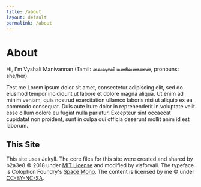 ```yaml
---
title: /about
layout: default
permalink: /about
---
```


# About

Hi, I'm Vyshali Manivannan (Tamil: வைஷாலி மணிவண்ணன், pronouns: she/her)


Test me Lorem ipsum dolor sit amet, consectetur adipiscing elit, sed do eiusmod tempor incididunt ut labore et dolore magna aliqua. Ut enim ad minim veniam, quis nostrud exercitation ullamco laboris nisi ut aliquip ex ea commodo consequat. Duis aute irure dolor in reprehenderit in voluptate velit esse cillum dolore eu fugiat nulla pariatur. Excepteur sint occaecat cupidatat non proident, sunt in culpa qui officia deserunt mollit anim id est laborum.

## This Site 

This site uses Jekyll. The core files for this site were created and shared by b2a3e8 &#169; 2018 under <a href="https://opensource.org/license/MIT" target="_blank">MIT License</a> and modified by visforvali. The typeface is Colophon Foundry's <a href="https://fonts.google.com/specimen/Space+Mono" target="_blank">Space Mono</a>. The content is licensed by me &#169; under <a href="https://creativecommons.org/licenses/by-nc-sa/4.0/" target="_blank">CC-BY-NC-SA</a>.